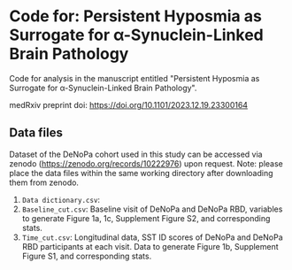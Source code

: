 # Code for: Persistent Hyposmia as Surrogate for α-Synuclein-Linked Brain Pathology

Code for analysis in the manuscript entitled "Persistent Hyposmia as Surrogate for α-Synuclein-Linked Brain Pathology".

medRxiv preprint doi: https://doi.org/10.1101/2023.12.19.23300164

## Data files

Dataset of the DeNoPa cohort used in this study can be accessed via zenodo (https://zenodo.org/records/10222976) upon request. Note: please place the data files within the same working directory after downloading them from zenodo.

1. `Data dictionary.csv`: 
2. `Baseline_cut.csv`: Baseline visit of DeNoPa and DeNoPa RBD, variables to generate Figure 1a, 1c, Supplement Figure S2, and corresponding stats. 
3. `Time_cut.csv`: Longitudinal data, SST ID scores of DeNoPa and DeNoPa RBD participants at each visit. Data to generate Figure 1b, Supplement Figure S1, and corresponding stats.
